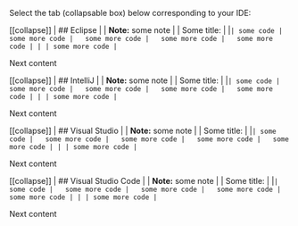 Select the tab (collapsable box) below corresponding to your IDE:

[[collapse]]
| ## Eclipse
|
| **Note:** some note
| 
| Some title:
|
|```
| some code
|   some more code
|   some more code
|   some more code
|   some more code
|
|
| some more code
| ```

Next content

[[collapse]]
| ## IntelliJ
|
| **Note:** some note
| 
| Some title:
|
|```
| some code
|   some more code
|   some more code
|   some more code
|   some more code
|
|
| some more code
| ```

Next content

[[collapse]]
| ## Visual Studio
|
| **Note:** some note
| 
| Some title:
|
|```
| some code
|   some more code
|   some more code
|   some more code
|   some more code
|
|
| some more code
| ```

Next content

[[collapse]]
| ## Visual Studio Code
|
| **Note:** some note
| 
| Some title:
|
|```
| some code
|   some more code
|   some more code
|   some more code
|   some more code
|
|
| some more code
| ```

Next content